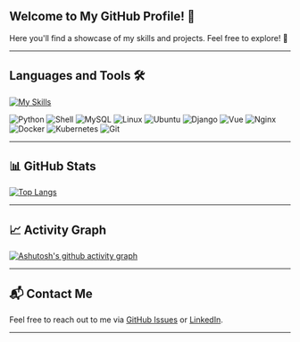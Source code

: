 <!-- <h1 align="center">
	<a href="https://git.io/typing-svg">
		<img src="https://readme-typing-svg.herokuapp.com?font=Fira+Code&color=F03A17&duration=4500&pause=1000&center=true&random=false&width=435&separator=%3C&lines=printf(%22hello%2C+world%5Cn%22);%3C%E4%BD%A0%E5%A5%BD%EF%BC%8C%E4%B8%96%E7%95%8C" alt="Typing SVG" />
	</a>
</h1> -->

<!-- ![image](https://github.com/VioletEvergardenZz/VioletEvergardenZz/blob/main/%E5%BE%AE%E4%BF%A1%E5%9B%BE%E7%89%87_20240506185420.jpg) -->

<!-- ![image](https://github.com/VioletEvergardenZz/VioletEvergardenZz/blob/main/IMG/1355035.jpeg) -->
<!-- --- -->

<!-- ### **_"花无凋零之时，意无传达之日；_** **_爱情亘古不变，紫罗兰永存于世"_** -->

<!-- --- -->

## Welcome to My GitHub Profile! 🚀

Here you'll find a showcase of my skills and projects. Feel free to explore! 🌟

---

## Languages and Tools 🛠️
[![My Skills](https://skillicons.dev/icons?i=py,bash,mysql,linux,ubuntu,django,vue,nginx,docker,kubernetes,git&theme=light)](https://skillicons.dev)

![Python](https://img.shields.io/badge/-Python-3776AB?style=flat&logo=python&logoColor=ffffff)
![Shell](https://img.shields.io/badge/-Shell-89E051?style=flat&logo=gnu-bash&logoColor=ffffff)
![MySQL](https://img.shields.io/badge/-MySQL-4479A1?style=flat&logo=mysql&logoColor=ffffff)
![Linux](https://img.shields.io/badge/-Linux-FCC624?style=flat&logo=linux&logoColor=ffffff)
![Ubuntu](https://img.shields.io/badge/-Ubuntu-E95420?style=flat&logo=ubuntu&logoColor=ffffff)
![Django](https://img.shields.io/badge/-Django-092E20?style=flat&logo=django&logoColor=ffffff)
![Vue](https://img.shields.io/badge/-Vue-4FC08D?style=flat&logo=vue.js&logoColor=ffffff)
![Nginx](https://img.shields.io/badge/-Nginx-009639?style=flat&logo=nginx&logoColor=ffffff)
![Docker](https://img.shields.io/badge/-Docker-2496ED?style=flat&logo=docker&logoColor=ffffff)
![Kubernetes](https://img.shields.io/badge/-Kubernetes-326CE5?style=flat&logo=kubernetes&logoColor=ffffff)
![Git](https://img.shields.io/badge/-Git-ED5A47?style=flat&logo=git&logoColor=%23ffffff)

---

## 📊 GitHub Stats

[![Top Langs](https://github-readme-stats.vercel.app/api/top-langs/?username=VioletEvergardenZz&layout=donut)](https://github.com/anuraghazra/github-readme-stats)

---

## 📈 Activity Graph
[![Ashutosh's github activity graph](https://github-readme-activity-graph.vercel.app/graph?username=VioletEvergardenZz&theme=react-dark)](https://github.com/ashutosh00710/github-readme-activity-graph)

---

## 📬 Contact Me

Feel free to reach out to me via [GitHub Issues](https://github.com/VioletEvergardenZz/VioletEvergardenZz/issues) or [LinkedIn](https://www.linkedin.com/in/yourprofile). 

---


